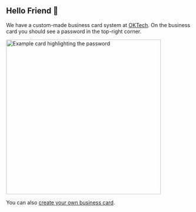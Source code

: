 ## Hello Friend 👋

We have a custom-made business card system at <a href="https://oktech.jp">OKTech</a>. On the business card you should see
a password in the top-right corner.

<img src="/images/example-card-number-highlight.png" class="card--preview" style="width: 30em" alt="Example card highlighting the password" />

You can also <a href="/new">create your own business card</a>.
